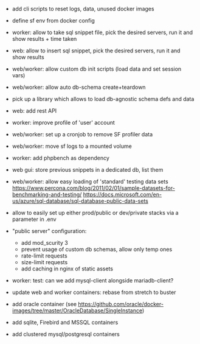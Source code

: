 - add cli scripts to reset logs, data, unused docker images

- define sf env from docker config

- worker: allow to take sql snippet file, pick the desired servers, run it and show results + time taken

- web: allow to insert sql snippet, pick the desired servers, run it and show results

- web/worker: allow custom db init scripts (load data and set session vars)

- web/worker: allow auto db-schema create+teardown

- pick up a library which allows to load db-agnostic schema defs and data

- web: add rest API

- worker: improve profile of 'user' account

- web/worker: set up a cronjob to remove SF profiler data

- web/worker: move sf logs to a mounted volume

- worker: add phpbench as dependency

- web gui: store previous snippets in a dedicated db, list them

- web/worker: allow easy loading of 'standard' testing data sets
  https://www.percona.com/blog/2011/02/01/sample-datasets-for-benchmarking-and-testing/
  https://docs.microsoft.com/en-us/azure/sql-database/sql-database-public-data-sets

- allow to easily set up either prod/public or dev/private stacks via a parameter in .env

- "public server" configuration:
  - add mod_scurity 3
  - prevent usage of custom db schemas, allow only temp ones
  - rate-limit requests
  - size-limit requests
  - add caching in nginx of static assets

- worker: test: can we add mysql-client alongside mariadb-client?

- update web and worker containers: rebase from stretch to buster

- add oracle container (see https://github.com/oracle/docker-images/tree/master/OracleDatabase/SingleInstance)

- add sqlite, Firebird and MSSQL containers 

- add clustered mysql/postgresql containers
